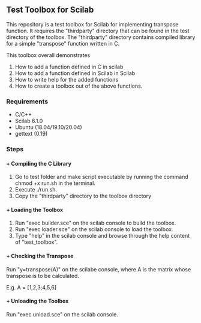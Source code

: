 ## Test Toolbox for Scilab
This repository is a test toolbox for Scilab for implementing transpose function. It requires the "thirdparty" directory that can be found in the test directory of the toolbox. The "thirdparty" directory contains compiled library for a simple "transpose" function written in C. 

This toolbox overall demonstrates
1. How to add a function defined in C in scilab
2. How to add a function defined in Scilab in Scilab
3. How to write help for the added functions
4. How to create a toolbox out of the above functions.

### Requirements
+ C/C++
+ Scilab 6.1.0
+ Ubuntu (18.04/19.10/20.04)
+ gettext (0.19)

### Steps
#### + Compiling the C Library
1. Go to test folder and make script executable by running the command chmod +x run.sh in the terminal.
2. Execute ./run.sh.
3. Copy the "thirdparty" directory to the toolbox directory 

#### + Loading the Toolbox
1. Run "exec builder.sce" on the scilab console to build the toolbox.
2. Run "exec loader.sce" on the scilab console to load the toolbox.  
3. Type "help" in the scilab console and browse through the help content of "test_toolbox". 

#### + Checking the Transpose
Run "y=transpose(A)" on the scilabe console, where A is the matrix whose transpose is to be calculated.

E.g. A = [1,2,3;4,5,6] 

#### + Unloading the Toolbox
Run "exec unload.sce" on the scilab console.
